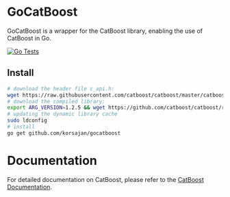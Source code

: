 # GoCatBoost
GoCatBoost is a wrapper for the CatBoost library, enabling the use of CatBoost in Go.

[![Go Tests](https://github.com/korsajan/gocatboost/actions/workflows/go_test.yml/badge.svg?branch=main)](https://github.com/korsajan/gocatboost/actions/workflows/go_test.yml)


## Install
```sh
# download the header file c_api.h:
wget https://raw.githubusercontent.com/catboost/catboost/master/catboost/libs/model_interface/c_api.h -O /usr/local/include/c_api.h
# download the compiled library: 
export ARG_VERSION=1.2.5 && wget https://github.com/catboost/catboost/releases/download/v${ARG_VERSION}/libcatboostmodel.so -O /usr/local/lib/libcatboostmodel.so
# updating the dynamic library cache
sudo ldconfig
# install 
go get github.com/korsajan/gocatboost
```

# Documentation
For detailed documentation on CatBoost, please refer to the [CatBoost Documentation](https://catboost.ai/en/docs/concepts/installation).